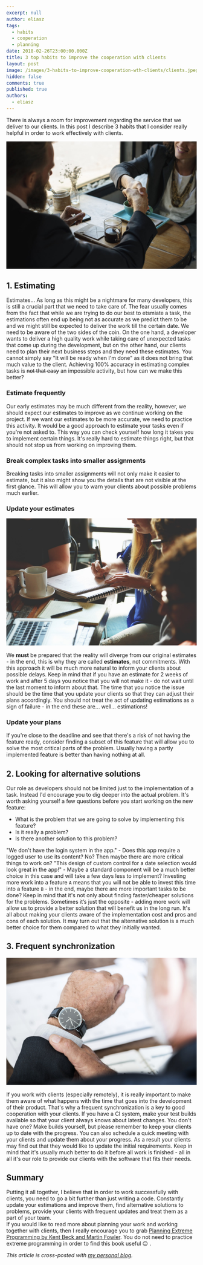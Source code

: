 ```yaml
---
excerpt: null
author: eliasz
tags:
  - habits
  - cooperation
  - planning
date: 2018-02-26T23:00:00.000Z
title: 3 top habits to improve the cooperation with clients
layout: post
image: /images/3-habits-to-improve-cooperation-wth-clients/clients.jpeg
hidden: false
comments: true
published: true
authors:
  - eliasz
---
```

There is always a room for improvement regarding the service that we deliver to our clients.
In this post I describe 3 habits that I consider really helpful in order to work effectively with clients.  

![clients](/images/3-habits-to-improve-cooperation-wth-clients/clients.jpeg)

## 1. Estimating

Estimates... As long as this might be a nightmare for many developers, this is still a crucial part that we need to take care of. The fear usually comes from the fact that while we are trying to do our best to etsmiate a task, the estimations often end up being not as accurate as we predict them to be and we might still be expected to deliver the work till the certain date. We need to be aware of the two sides of the coin. On the one hand, a developer wants to deliver a high quality work while taking care of unexpected tasks that come up during the development, but on the other hand, our clients need to plan their next business steps and they need these estimates. You cannot simply say "It will be ready when I'm done" as it does not bring that much value to the client. Achieving 100% accuracy in estimating complex tasks is <del>not that easy</del> an impossible activity, but how can we make this better?

### Estimate frequently

Our early estimates may be much different from the reality, however, we should expect our estimates to improve as we continue working on the project. If we want our estimates to be more accurate, we need to practice this activity. It would be a good approach to estimate your tasks even if you're not asked to. This way you can check yourself how long it takes you to implement certain things. It's really hard to estimate things right, but that should not stop us from working on improving them.

### Break complex tasks into smaller assignments

Breaking tasks into smaller assignments will not only make it easier to estimate, but it also might show you the details that are not visible at the first glance. This will allow you to warn your clients about possible problems much earlier.

### Update your estimates

![correct](/images/3-habits-to-improve-cooperation-wth-clients/correct.jpg)

We <b>must</b> be prepared that the reality will diverge from our original estimates - in the end, this is why they are called <b>estimates</b>, not commitments.
With this approach it will be much more natural to inform your clients about possible delays. Keep in mind that if you have an estimate for 2 weeks of work and after 5 days you notice that you will not make it - do not wait until the last moment to inform about that. The time that you notice the issue should be the time that you update your clients so that they can adjust their plans accordingly. You should not treat the act of updating estimations as a sign of failure - in the end these are... well... estimations!

### Update your plans

If you're close to the deadline and see that there's a risk of not having the feature ready, consider finding a subset of this feature that will allow you to solve the most critical parts of the problem. Usually having a partly implemented feature is better than having nothing at all.

## 2. Looking for alternative solutions

Our role as developers should not be limited just to the implementation of a task. Instead I'd encourage you to dig deeper into the actual problem. It's worth asking yourself a few questions before you start working on the new feature:

* What is the problem that we are going to solve by implementing this feature?
* Is it really a problem?
* Is there another solution to this problem?

"We don't have the login system in the app." - Does this app require a logged user to use its content? No? Then maybe there are more critical things to work on?
"This design of custom control for a date selection would look great in the app!" - Maybe a standard component will be a much better choice in this case and will take a few days less to implement?
Investing more work into a feature `A` means that you will not be able to invest this time into a feature `B` - in the end, maybe there are more important tasks to be done? Keep in mind that it's not only about finding faster/cheaper solutions for the problems. Sometimes it’s just the opposite - adding more work will allow us to provide a better solution that will benefit us in the long run. It's all about making your clients aware of the implementation cost and pros and cons of each solution. It may turn out that the alternative solution is a much better choice for them compared to what they initially wanted.

## 3. Frequent synchronization

![synchronization](/images/3-habits-to-improve-cooperation-wth-clients/synchronization.jpeg)

If you work with clients (especially remotely), it is really important to make them aware of what happens with the time that goes into the development of their product. That's why a frequent synchronization is a key to good cooperation with your clients. If you have a CI system, make your test builds available so that your client always knows about latest changes. You don't have one? Make builds yourself, but please remember to keep your clients up to date with the progress.
You can also schedule a quick meeting with your clients and update them about your progress. As a result your clients may find out that they would like to update the initial requirements. Keep in mind that it's usually much better to do it before all work is finished - all in all it's our role to provide our clients with the software that fits their needs.

## Summary

Putting it all together, I believe that in order to work successfully with clients, you need to go a bit further than just writing a code. Constantly update your estimations and improve them, find alternative solutions to problems, provide your clients with frequent updates and treat them as a part of your team.\
If you would like to read more about planning your work and working together with clients, then I really encourage you to grab [Planning Extreme Programming by Kent Beck and Martin Fowler](https://www.amazon.com/Planning-Extreme-Programming-Kent-Beck/dp/0201710919). You do not need to practice extreme programming in order to find this book useful 😉 .

*This article is cross-posted with [my personal blog](https://eliaszsawicki.com/).*

